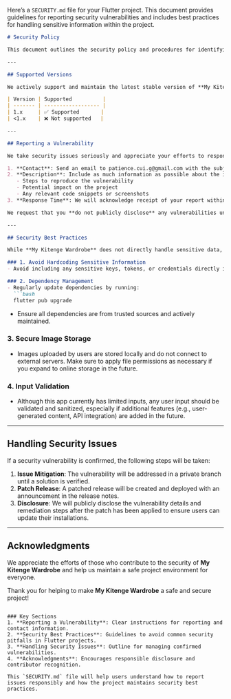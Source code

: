 Here’s a `SECURITY.md` file for your Flutter project. This document provides guidelines for reporting security vulnerabilities and includes best practices for handling sensitive information within the project.

```markdown
# Security Policy

This document outlines the security policy and procedures for identifying, reporting, and handling security issues within the **My Kitenge Wardrobe** project.

---

## Supported Versions

We actively support and maintain the latest stable version of **My Kitenge Wardrobe**. Ensure your installation is up-to-date to benefit from the latest security patches and updates.

| Version | Supported          |
| ------- | ------------------ |
| 1.x     | ✅ Supported       |
| <1.x    | ❌ Not supported   |

---

## Reporting a Vulnerability

We take security issues seriously and appreciate your efforts to responsibly disclose potential vulnerabilities. Please follow these steps to report any issues:

1. **Contact**: Send an email to patience.cui.g@gmail.com with the subject line "Security Issue: [Brief Description]".
2. **Description**: Include as much information as possible about the issue, including:
   - Steps to reproduce the vulnerability
   - Potential impact on the project
   - Any relevant code snippets or screenshots
3. **Response Time**: We will acknowledge receipt of your report within 72 hours and aim to provide a more detailed response within 7 business days, including a plan for addressing the issue if it is confirmed.

We request that you **do not publicly disclose** any vulnerabilities until we have resolved them.

---

## Security Best Practices

While **My Kitenge Wardrobe** does not directly handle sensitive data, adhering to the following practices will ensure greater security for all contributors and users:

### 1. Avoid Hardcoding Sensitive Information
- Avoid including any sensitive keys, tokens, or credentials directly in the codebase. Use environment variables or secure storage for this purpose.

### 2. Dependency Management
- Regularly update dependencies by running:
  ```bash
  flutter pub upgrade
  ```
- Ensure all dependencies are from trusted sources and actively maintained.

### 3. Secure Image Storage
- Images uploaded by users are stored locally and do not connect to external servers. Make sure to apply file permissions as necessary if you expand to online storage in the future.

### 4. Input Validation
- Although this app currently has limited inputs, any user input should be validated and sanitized, especially if additional features (e.g., user-generated content, API integration) are added in the future.

---

## Handling Security Issues

If a security vulnerability is confirmed, the following steps will be taken:

1. **Issue Mitigation**: The vulnerability will be addressed in a private branch until a solution is verified.
2. **Patch Release**: A patched release will be created and deployed with an announcement in the release notes.
3. **Disclosure**: We will publicly disclose the vulnerability details and remediation steps after the patch has been applied to ensure users can update their installations.

---

## Acknowledgments

We appreciate the efforts of those who contribute to the security of **My Kitenge Wardrobe** and help us maintain a safe project environment for everyone.

Thank you for helping to make **My Kitenge Wardrobe** a safe and secure project!
```

### Key Sections
1. **Reporting a Vulnerability**: Clear instructions for reporting and contact information.
2. **Security Best Practices**: Guidelines to avoid common security pitfalls in Flutter projects.
3. **Handling Security Issues**: Outline for managing confirmed vulnerabilities.
4. **Acknowledgments**: Encourages responsible disclosure and contributor recognition.

This `SECURITY.md` file will help users understand how to report issues responsibly and how the project maintains security best practices.
